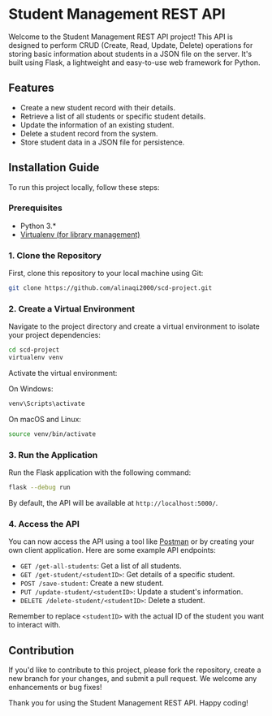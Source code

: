 # Student Management REST API

Welcome to the Student Management REST API project! This API is designed to perform CRUD (Create, Read, Update, Delete) operations for storing basic information about students in a JSON file on the server. It's built using Flask, a lightweight and easy-to-use web framework for Python.

## Features

- Create a new student record with their details.
- Retrieve a list of all students or specific student details.
- Update the information of an existing student.
- Delete a student record from the system.
- Store student data in a JSON file for persistence.

## Installation Guide

To run this project locally, follow these steps:

### Prerequisites

- Python 3.\*
- [Virtualenv (for library management)](https://www.freecodecamp.org/news/how-to-setup-virtual-environments-in-python/)

### 1. Clone the Repository

First, clone this repository to your local machine using Git:

```bash
git clone https://github.com/alinaqi2000/scd-project.git
```

### 2. Create a Virtual Environment

Navigate to the project directory and create a virtual environment to isolate your project dependencies:

```bash
cd scd-project
virtualenv venv
```

Activate the virtual environment:

On Windows:

```bash
venv\Scripts\activate
```

On macOS and Linux:

```bash
source venv/bin/activate
```

### 3. Run the Application

Run the Flask application with the following command:

```bash
flask --debug run
```

By default, the API will be available at `http://localhost:5000/`.

### 4. Access the API

You can now access the API using a tool like [Postman](https://www.postman.com/) or by creating your own client application. Here are some example API endpoints:

- `GET /get-all-students`: Get a list of all students.
- `GET /get-student/<studentID>`: Get details of a specific student.
- `POST /save-student`: Create a new student.
- `PUT /update-student/<studentID>`: Update a student's information.
- `DELETE /delete-student/<studentID>`: Delete a student.

Remember to replace `<studentID>` with the actual ID of the student you want to interact with.

## Contribution

If you'd like to contribute to this project, please fork the repository, create a new branch for your changes, and submit a pull request. We welcome any enhancements or bug fixes!

Thank you for using the Student Management REST API. Happy coding!
